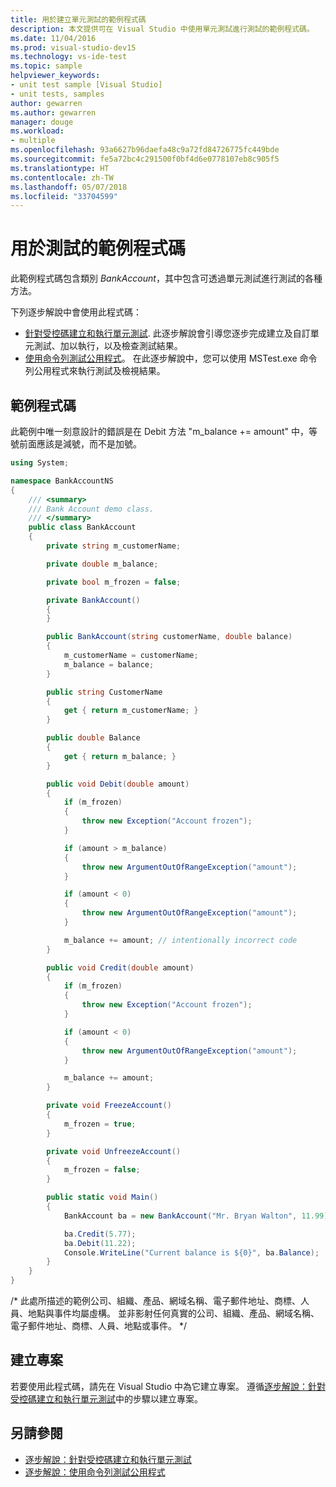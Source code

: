 ```yaml
---
title: 用於建立單元測試的範例程式碼
description: 本文提供可在 Visual Studio 中使用單元測試進行測試的範例程式碼。
ms.date: 11/04/2016
ms.prod: visual-studio-dev15
ms.technology: vs-ide-test
ms.topic: sample
helpviewer_keywords:
- unit test sample [Visual Studio]
- unit tests, samples
author: gewarren
ms.author: gewarren
manager: douge
ms.workload:
- multiple
ms.openlocfilehash: 93a6627b96daefa48c9a72fd84726775fc449bde
ms.sourcegitcommit: fe5a72bc4c291500f0bf4d6e0778107eb8c905f5
ms.translationtype: HT
ms.contentlocale: zh-TW
ms.lasthandoff: 05/07/2018
ms.locfileid: "33704599"
---
```

# <a name="sample-code-for-testing"></a>用於測試的範例程式碼

此範例程式碼包含類別 *BankAccount*，其中包含可透過單元測試進行測試的各種方法。

下列逐步解說中會使用此程式碼：

- [針對受控碼建立和執行單元測試](../test/walkthrough-creating-and-running-unit-tests-for-managed-code.md). 此逐步解說會引導您逐步完成建立及自訂單元測試、加以執行，以及檢查測試結果。
- [使用命令列測試公用程式](http://msdn.microsoft.com/Library/52c11992-9e94-4067-a4b7-59f19d69d867)。 在此逐步解說中，您可以使用 MSTest.exe 命令列公用程式來執行測試及檢視結果。

## <a name="sample-code"></a>範例程式碼

此範例中唯一刻意設計的錯誤是在 Debit 方法 "m_balance += amount" 中，等號前面應該是減號，而不是加號。

```csharp
using System;

namespace BankAccountNS
{
    /// <summary>
    /// Bank Account demo class.
    /// </summary>
    public class BankAccount
    {
        private string m_customerName;

        private double m_balance;

        private bool m_frozen = false;

        private BankAccount()
        {
        }

        public BankAccount(string customerName, double balance)
        {
            m_customerName = customerName;
            m_balance = balance;
        }

        public string CustomerName
        {
            get { return m_customerName; }
        }

        public double Balance
        {
            get { return m_balance; }
        }

        public void Debit(double amount)
        {
            if (m_frozen)
            {
                throw new Exception("Account frozen");
            }

            if (amount > m_balance)
            {
                throw new ArgumentOutOfRangeException("amount");
            }

            if (amount < 0)
            {
                throw new ArgumentOutOfRangeException("amount");
            }

            m_balance += amount; // intentionally incorrect code
        }

        public void Credit(double amount)
        {
            if (m_frozen)
            {
                throw new Exception("Account frozen");
            }

            if (amount < 0)
            {
                throw new ArgumentOutOfRangeException("amount");
            }

            m_balance += amount;
        }

        private void FreezeAccount()
        {
            m_frozen = true;
        }

        private void UnfreezeAccount()
        {
            m_frozen = false;
        }

        public static void Main()
        {
            BankAccount ba = new BankAccount("Mr. Bryan Walton", 11.99);

            ba.Credit(5.77);
            ba.Debit(11.22);
            Console.WriteLine("Current balance is ${0}", ba.Balance);
        }
    }
}
```

/* 此處所描述的範例公司、組織、產品、網域名稱、電子郵件地址、商標、人員、地點與事件均屬虛構。 並非影射任何真實的公司、組織、產品、網域名稱、電子郵件地址、商標、人員、地點或事件。 \*/

## <a name="create-the-project"></a>建立專案

若要使用此程式碼，請先在 Visual Studio 中為它建立專案。 遵循[逐步解說：針對受控碼建立和執行單元測試](../test/walkthrough-creating-and-running-unit-tests-for-managed-code.md#create-a-project-to-test)中的步驟以建立專案。

## <a name="see-also"></a>另請參閱

- [逐步解說：針對受控碼建立和執行單元測試](../test/walkthrough-creating-and-running-unit-tests-for-managed-code.md)
- [逐步解說：使用命令列測試公用程式](http://msdn.microsoft.com/Library/52c11992-9e94-4067-a4b7-59f19d69d867)
